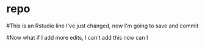 # repo

#This is an Rstudio line I've just changed, now I'm going to save and commit

#Now what if I add more edits, I can't add this now can I